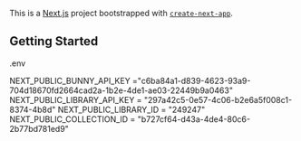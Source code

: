 This is a [Next.js](https://nextjs.org/) project bootstrapped with [`create-next-app`](https://github.com/vercel/next.js/tree/canary/packages/create-next-app).

## Getting Started

.env 

NEXT_PUBLIC_BUNNY_API_KEY ="c6ba84a1-d839-4623-93a9-704d18670fd2664cad2a-1b2e-4de1-ae03-22449b9a0463"
NEXT_PUBLIC_LIBRARY_API_KEY = "297a42c5-0e57-4c06-b2e6a5f008c1-8374-4b8d"
NEXT_PUBLIC_LIBRARY_ID = "249247"
NEXT_PUBLIC_COLLECTION_ID = "b727cf64-d43a-4de4-80c6-2b77bd781ed9"


